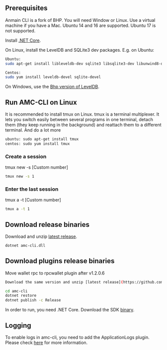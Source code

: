## Prerequisites

Anmain CLI is a fork of BHP.
You will need Window or Linux. Use a virtual machine if you have a Mac. Ubuntu 14 and 16 are supported. Ubuntu 17 is not supported.

Install [.NET Core](https://www.microsoft.com/net/download/core).

On Linux, install the LevelDB and SQLite3 dev packages. E.g. on Ubuntu:

```sh
Ubuntu:
sudo apt-get install libleveldb-dev sqlite3 libsqlite3-dev libunwind8-dev

Centos:
sudo yum install leveldb-devel sqlite-devel
```

On Windows, use the [Bhp version of LevelDB](https://github.com/BhpAlpha/bhp-leveldb).

## Run AMC-CLI on Linux
It is recommended to install tmux on Linux.
tmux is a terminal multiplexer. It lets you switch easily between several programs in one terminal, 
detach them (they keep running in the background) and reattach them to a different terminal. And do a lot more 

```sh
ubuntu: sudo apt-get install tmux
centos: sudo yum install tmux
```

### Create a session

tmux new -s [Custom number]
```sh
tmux new -s 1
```

### Enter the last session

tmux a -t [Custom number]
```sh
tmux a -t 1
``` 


## Download release binaries

Download and unzip [latest release](https://github.com/xzlib/anmaichain/releases/tag/1.0.0).

```sh
dotnet amc-cli.dll
```
## Download plugins release binaries
Move wallet rpc to rpcwallet plugin after v1.2.0.6

```sh
Download the same version and unzip [latest release](https://github.com/xzlib/anmaichain/releases/tag/1.0.0).
```
 

```sh
cd amc-cli
dotnet restore
dotnet publish -c Release
```
In order to run, you need .NET Core. Download the SDK [binary](https://www.microsoft.com/net/download/linux).

## Logging

To enable logs in amc-cli, you need to add the ApplicationLogs plugin. Please check [here](https://github.com/BhpAlpha/bhp-plugins) for more information.
